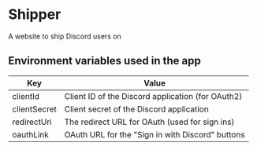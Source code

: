# Shipper

A website to ship Discord users on

## Environment variables used in the app

| Key          | Value                                             |
| ------------ | ------------------------------------------------- |
| clientId     | Client ID of the Discord application (for OAuth2) |
| clientSecret | Client secret of the Discord application          |
| redirectUri  | The redirect URL for OAuth (used for sign ins)    |
| oauthLink    | OAuth URL for the "Sign in with Discord" buttons  |
